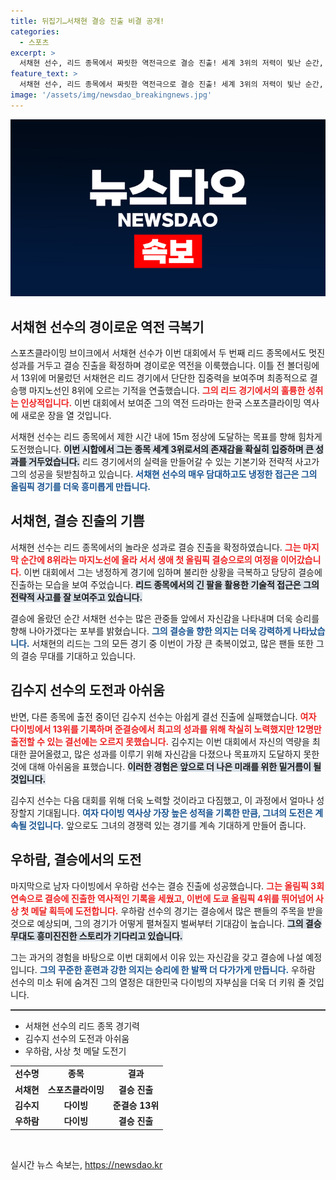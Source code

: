 ```yaml
---
title: 뒤집기…서채현 결승 진출 비결 공개!
categories:
  - 스포츠
excerpt: >
  서채현 선수, 리드 종목에서 짜릿한 역전극으로 결승 진출! 세계 3위의 저력이 빛난 순간, 생애 첫 메달에 대한 열망이 고조된다. 경기 하이라이트와 함께 그녀의 도전기를 놓치지 마세요!
feature_text: >
  서채현 선수, 리드 종목에서 짜릿한 역전극으로 결승 진출! 세계 3위의 저력이 빛난 순간, 생애 첫 메달에 대한 열망이 고조된다. 경기 하이라이트와 함께 그녀의 도전기를 놓치지 마세요!
image: '/assets/img/newsdao_breakingnews.jpg'
---
```


<p><img src="/assets/img/newsdao_breakingnews.jpg" alt="firstkoreanews 속보" /></p>

<h2 data-ke-size="size26">서채현 선수의 경이로운 역전 극복기</h2>

<p data-ke-size="size16">스포츠클라이밍 브이크에서 서채현 선수가 이번 대회에서 두 번째 리드 종목에서도 멋진 성과를 거두고 결승 진출을 확정하며 경이로운 역전을 이룩했습니다. 이틀 전 볼더링에서 13위에 머물렀던 서채현은 리드 경기에서 단단한 집중력을 보여주며 최종적으로 결승행 마지노선인 8위에 오르는 기적을 연출했습니다. <b><span style="color: #ee2323;">그의 리드 경기에서의 훌륭한 성취는 인상적입니다.</span></b> 이번 대회에서 보여준 그의 역전 드라마는 한국 스포츠클라이밍 역사에 새로운 장을 열 것입니다. </p>

<p data-ke-size="size16">서채현 선수는 리드 종목에서 제한 시간 내에 15m 정상에 도달하는 목표를 향해 힘차게 도전했습니다. <b><span style="background-color: #21538527;">이번 시합에서 그는 종목 세계 3위로서의 존재감을 확실히 입증하며 큰 성과를 거두었습니다.</span></b> 리드 경기에서의 실력을 만들어갈 수 있는 기본기와 전략적 사고가 그의 성공을 뒷받침하고 있습니다. <b><span style="color: #1a5490;">서채현 선수의 매우 담대하고도 냉정한 접근은 그의 올림픽 경기를 더욱 흥미롭게 만듭니다.</span></b></p>

<h2 data-ke-size="size26">서채현, 결승 진출의 기쁨</h2>

<p data-ke-size="size16">서채현 선수는 리드 종목에서의 놀라운 성과로 결승 진출을 확정하였습니다. <b><span style="color: #ee2323;">그는 마지막 순간에 8위라는 마지노선에 올라 서서 생애 첫 올림픽 결승으로의 여정을 이어갔습니다.</span></b> 이번 대회에서 그는 냉정하게 경기에 임하며 불리한 상황을 극복하고 당당히 결승에 진출하는 모습을 보여 주었습니다. <b><span style="background-color: #21538527;">리드 종목에서의 긴 팔을 활용한 기술적 접근은 그의 전략적 사고를 잘 보여주고 있습니다.</span></b> </p>

<p data-ke-size="size16">결승에 올랐던 순간 서채현 선수는 많은 관중들 앞에서 자신감을 나타내며 더욱 승리를 향해 나아가겠다는 포부를 밝혔습니다. <b><span style="color: #1a5490;">그의 결승을 향한 의지는 더욱 강력하게 나타났습니다.</span></b> 서채현의 리드는 그의 모든 경기 중 이번이 가장 큰 축복이었고, 많은 팬들 또한 그의 결승 무대를 기대하고 있습니다. </p>

<h2 data-ke-size="size26">김수지 선수의 도전과 아쉬움</h2>

<p data-ke-size="size16">반면, 다른 종목에 출전 중이던 김수지 선수는 아쉽게 결선 진출에 실패했습니다. <b><span style="color: #ee2323;">여자 다이빙에서 13위를 기록하며 준결승에서 최고의 성과를 위해 착실히 노력했지만 12명만 출전할 수 있는 결선에는 오르지 못했습니다.</span></b> 김수지는 이번 대회에서 자신의 역량을 최대한 끌어올렸고, 많은 성과를 이루기 위해 자신감을 다졌으나 목표까지 도달하지 못한 것에 대해 아쉬움을 표했습니다. <b><span style="background-color: #21538527;">이러한 경험은 앞으로 더 나은 미래를 위한 밑거름이 될 것입니다.</span></b></p>

<p data-ke-size="size16">김수지 선수는 다음 대회를 위해 더욱 노력할 것이라고 다짐했고, 이 과정에서 얼마나 성장할지 기대됩니다. <b><span style="color: #1a5490;">여자 다이빙 역사상 가장 높은 성적을 기록한 만큼, 그녀의 도전은 계속될 것입니다.</span></b> 앞으로도 그녀의 경쟁력 있는 경기를 계속 기대하게 만들어 줍니다.</p>

<h2 data-ke-size="size26">우하람, 결승에서의 도전</h2>

<p data-ke-size="size16">마지막으로 남자 다이빙에서 우하람 선수는 결승 진출에 성공했습니다. <b><span style="color: #ee2323;">그는 올림픽 3회 연속으로 결승에 진출한 역사적인 기록을 세웠고, 이번에 도쿄 올림픽 4위를 뛰어넘어 사상 첫 메달 획득에 도전합니다.</span></b> 우하람 선수의 경기는 결승에서 많은 팬들의 주목을 받을 것으로 예상되며, 그의 경기가 어떻게 펼쳐질지 벌써부터 기대감이 높습니다. <b><span style="background-color: #21538527;">그의 결승 무대도 흥미진진한 스토리가 기다리고 있습니다.</span></b></p>

<p data-ke-size="size16">그는 과거의 경험을 바탕으로 이번 대회에서 이유 있는 자신감을 갖고 결승에 나설 예정입니다. <b><span style="color: #1a5490;">그의 꾸준한 훈련과 강한 의지는 승리에 한 발짝 더 다가가게 만듭니다.</span></b> 우하람 선수의 미소 뒤에 숨겨진 그의 열정은 대한민국 다이빙의 자부심을 더욱 더 키워 줄 것입니다.</p>

<hr style="height:2px; border:none; background-color:#333333;" />

<ul>
    <li>서채현 선수의 리드 종목 경기력</li>
    <li>김수지 선수의 도전과 아쉬움</li>
    <li>우하람, 사상 첫 메달 도전기</li>
</ul>

<table>
    <tr>
        <td style="text-align: center; height: 17px;"><b>선수명</b></td>
        <td style="text-align: center; height: 17px;"><b>종목</b></td>
        <td style="text-align: center; height: 17px;"><b>결과</b></td>
    </tr>
    <tr>
        <td style="text-align: center; height: 17px;"><b>서채현</b></td>
        <td style="text-align: center; height: 17px;"><b>스포츠클라이밍</b></td>
        <td style="text-align: center; height: 17px;"><b>결승 진출</b></td>
    </tr>
    <tr>
        <td style="text-align: center; height: 17px;"><b>김수지</b></td>
        <td style="text-align: center; height: 17px;"><b>다이빙</b></td>
        <td style="text-align: center; height: 17px;"><b>준결승 13위</b></td>
    </tr>
    <tr>
        <td style="text-align: center; height: 17px;"><b>우하람</b></td>
        <td style="text-align: center; height: 17px;"><b>다이빙</b></td>
        <td style="text-align: center; height: 17px;"><b>결승 진출</b></td>
    </tr>
</table>

<p data-ke-size="size16">&nbsp;</p>
실시간 뉴스 속보는, <a href="https://newsdao.kr" rel="dofollow">https://newsdao.kr</a>


